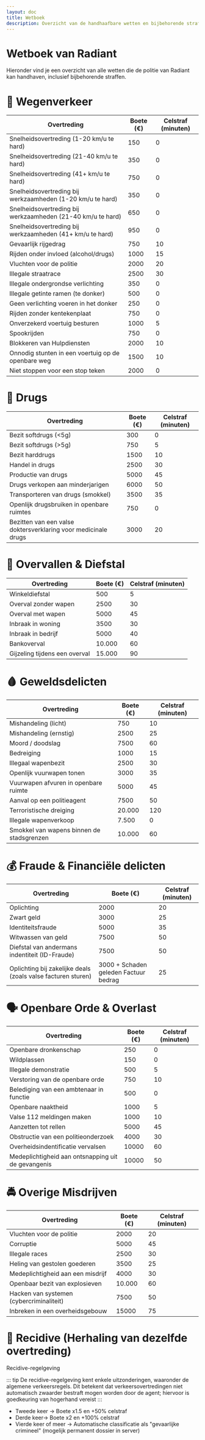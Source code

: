 ```yaml
---
layout: doc
title: Wetboek
description: Overzicht van de handhaafbare wetten en bijbehorende straffen
---
```


<!-- @format -->

# Wetboek van Radiant

Hieronder vind je een overzicht van alle wetten die de politie van Radiant kan handhaven, inclusief bijbehorende straffen.

# 🚗 Wegenverkeer

| Overtreding                                                 | Boete (€) | Celstraf (minuten) |
| ----------------------------------------------------------- | --------- | ------------------ |
| Snelheidsovertreding (1-20 km/u te hard)                    | 150       | 0                  |
| Snelheidsovertreding (21-40 km/u te hard)                   | 350       | 0                  |
| Snelheidsovertreding (41+ km/u te hard)                     | 750       | 0                  |
| Snelheidsovertreding bij werkzaamheden (1-20 km/u te hard)  | 350       | 0                  |
| Snelheidsovertreding bij werkzaamheden (21-40 km/u te hard) | 650       | 0                  |
| Snelheidsovertreding bij werkzaamheden (41+ km/u te hard)   | 950       | 0                  |
| Gevaarlijk rijgedrag                                        | 750       | 10                 |
| Rijden onder invloed (alcohol/drugs)                        | 1000      | 15                 |
| Vluchten voor de politie                                    | 2000      | 20                 |  
| Illegale straatrace                                         | 2500      | 30                 |  
| Illegale ondergrondse verlichting                           | 350       | 0                  |
| Illegale getinte ramen (te donker)                          | 500       | 0                  |
| Geen verlichting voeren in het donker                       | 250       | 0                  |
| Rijden zonder kentekenplaat                                 | 750       | 0                  |
| Onverzekerd voertuig besturen                               | 1000      | 5                  |
| Spookrijden                                                 | 750       | 0                  |
| Blokkeren van Hulpdiensten                                  | 2000      | 10                 |
| Onnodig stunten in een voertuig op de openbare weg          | 1500      | 10                 |
| Niet stoppen voor een stop teken                            | 2000      | 0                  |

# 💊 Drugs

| Overtreding                                                    | Boete (€) | Celstraf (minuten) |
| -------------------------------------------------------------- | --------- | ------------------ |
| Bezit softdrugs (<5g)                                          | 300       | 0                  |
| Bezit softdrugs (>5g)                                          | 750       | 5                  |
| Bezit harddrugs                                                | 1500      | 10                 |
| Handel in drugs                                                | 2500      | 30                 |
| Productie van drugs                                            | 5000      | 45                 |
| Drugs verkopen aan minderjarigen                               | 6000      | 50                 |
| Transporteren van drugs (smokkel)                              | 3500      | 35                 |
| Openlijk drugsbruiken in openbare ruimtes                      | 750       | 0                  |
| Bezitten van een valse doktersverklaring voor medicinale drugs | 3000      | 20                 |

# 🔫 Overvallen & Diefstal

| Overtreding                   | Boete (€) | Celstraf (minuten) |
| ----------------------------- | --------- | ------------------ |
| Winkeldiefstal                | 500       | 5                  |
| Overval zonder wapen          | 2500      | 30                 | 
| Overval met wapen             | 5000      | 45                 |
| Inbraak in woning             | 3500      | 30                 | 
| Inbraak in bedrijf            | 5000      | 40                 | 
| Bankoverval                   | 10.000    | 60                 |
| Gijzeling tijdens een overval | 15.000    | 90                 |

# 🩸 Geweldsdelicten

| Overtreding                               | Boete (€) | Celstraf (minuten) |
| ----------------------------------------- | --------- | ------------------ |
| Mishandeling (licht)                      | 750       | 10                 |
| Mishandeling (ernstig)                    | 2500      | 25                 |
| Moord / doodslag                          | 7500      | 60                 | 
| Bedreiging                                | 1000      | 15                 |
| Illegaal wapenbezit                       | 2500      | 30                 | 
| Openlijk vuurwapen tonen                  | 3000      | 35                 | 
| Vuurwapen afvuren in openbare ruimte      | 5000      | 45                 | 
| Aanval op een politieagent                | 7500      | 50                 | 
| Terroristische dreiging                   | 20.000    | 120                | 
| Illegale wapenverkoop                     | 7.500     | 0                  | 
| Smokkel van wapens binnen de stadsgrenzen | 10.000    | 60                 | 


# 💰 Fraude & Financiële delicten

| Overtreding                                                  | Boete (€)                             | Celstraf (minuten) |
| ------------------------------------------------------------ | ------------------------------------- | ------------------ |
| Oplichting                                                   | 2000                                  | 20                 | 
| Zwart geld                                                   | 3000                                  | 25                 | 
| Identiteitsfraude                                            | 5000                                  | 35                 | 
| Witwassen van geld                                           | 7500                                  | 50                 | 
| Diefstal van andermans indentiteit (ID-Fraude)               | 7500                                  | 50                 | 
| Oplichting bij zakelijke deals (zoals valse facturen sturen) | 3000 + Schaden geleden Factuur bedrag | 25                 | 


# 🗣️ Openbare Orde & Overlast

| Overtreding                                        | Boete (€) | Celstraf (minuten) |
| -------------------------------------------------- | --------- | ------------------ |
| Openbare dronkenschap                              | 250       | 0                  |
| Wildplassen                                        | 150       | 0                  |
| Illegale demonstratie                              | 500       | 5                  |
| Verstoring van de openbare orde                    | 750       | 10                 |
| Belediging van een ambtenaar in functie            | 500       | 0                  |
| Openbare naaktheid                                 | 1000      | 5                  |
| Valse 112 meldingen maken                          | 1000      | 10                 |
| Aanzetten tot rellen                               | 5000      | 45                 | 
| Obstructie van een politieonderzoek                | 4000      | 30                 | 
| Overheidsindentificatie vervalsen                  | 10000     | 60                 | 
| Medeplichtigheid aan ontsnapping uit de gevangenis | 10000     | 50                 | 

# 🚔 Overige Misdrijven

| Overtreding                              | Boete (€) | Celstraf (minuten) |
| ---------------------------------------- | --------- | ------------------ |
| Vluchten voor de politie                 | 2000      | 20                 | 
| Corruptie                                | 5000      | 45                 | 
| Illegale races                           | 2500      | 30                 | 
| Heling van gestolen goederen             | 3500      | 25                 | 
| Medeplichtigheid aan een misdrijf        | 4000      | 30                 | 
| Openbaar bezit van explosieven           | 10.000    | 60                 | 
| Hacken van systemen (cybercriminaliteit) | 7500      | 50                 | 
| Inbreken in een overheidsgebouw          | 15000     | 75                 | 


# 📜 Recidive (Herhaling van dezelfde overtreding)

Recidive-regelgeving

::: tip
De recidive-regelgeving kent enkele uitzonderingen, waaronder de algemene verkeersregels. Dit betekent dat verkeersovertredingen niet automatisch zwaarder bestraft mogen worden door de agent; hiervoor is goedkeuring van hogerhand vereist
:::
- Tweede keer → Boete x1.5 en +50% celstraf
- Derde keer→ Boete x2 en +100% celstraf
- Vierde keer of meer → Automatische classificatie als "gevaarlijke crimineel" (mogelijk permanent dossier in server)
